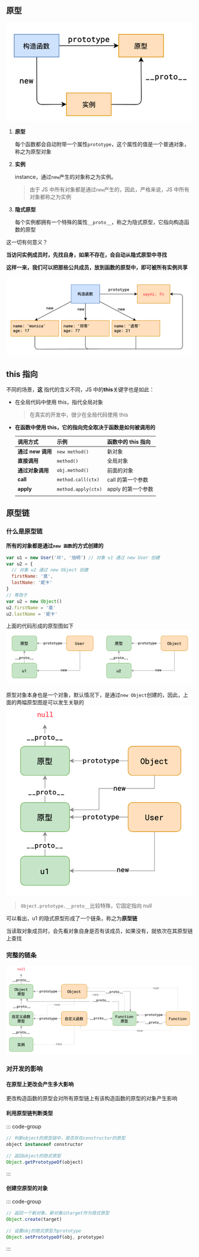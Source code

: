 ## 原型

![alt text](assets/image-4.png)

1. **原型**

   每个函数都会自动附带一个属性`prototype`，这个属性的值是一个普通对象，称之为原型对象

2. **实例**

   instance，通过`new`产生的对象称之为实例。

   > 由于 JS 中所有对象都是通过`new`产生的，因此，严格来说，JS 中所有对象都称之为实例

3. **隐式原型**

   每个实例都拥有一个特殊的属性`__proto__`，称之为隐式原型，它指向构造函数的原型

这一切有何意义？

**当访问实例成员时，先找自身，如果不存在，会自动从隐式原型中寻找**

**这样一来，我们可以把那些公共成员，放到函数的原型中，即可被所有实例共享**

![alt text](assets/image-3.png)

## this 指向

不同的场景，**这** 指代的含义不同，JS 中的**this**关键字也是如此：

- 在全局代码中使用 this，指代全局对象

  > 在真实的开发中，很少在全局代码使用 this

- **在函数中使用 this，它的指向完全取决于函数是如何被调用的**

  | 调用方式          | 示例                | 函数中的 this 指向 |
  | ----------------- | ------------------- | ------------------ |
  | **通过 new 调用** | `new method()`      | 新对象             |
  | **直接调用**      | `method()`          | 全局对象           |
  | **通过对象调用**  | `obj.method()`      | 前面的对象         |
  | **call**          | `method.call(ctx)`  | call 的第一个参数  |
  | **apply**         | `method.apply(ctx)` | apply 的第一个参数 |
  |                   |                     |                    |

## 原型链

### 什么是原型链

**所有的对象都是通过`new 函数`的方式创建的**

```js
var u1 = new User('邓', '旭明') // 对象 u1 通过 new User 创建
var u2 = {
  // 对象 u2 通过 new Object 创建
  firstName: '莫',
  lastName: '妮卡'
}
// 等效于
var u2 = new Object()
u2.firstName = '莫'
u2.lastName = '妮卡'
```

上面的代码形成的原型图如下
![image-20210903081220607](assets/image.png)

原型对象本身也是一个对象，默认情况下，是通过`new Object`创建的，因此，上面的两幅原型图是可以发生关联的
![alt text](assets/image-2.png)

> `Object.prototype.__proto__`比较特殊，它固定指向 null

可以看出，u1 的隐式原型形成了一个链条，称之为**原型链**

当读取对象成员时，会先看对象自身是否有该成员，如果没有，就依次在其原型链上查找

### 完整的链条

![image-20210903152359095](assets/image-1.png)

### 对开发的影响

#### 在原型上更改会产生多大影响

更改构造函数的原型会对所有原型链上有该构造函数的原型的对象产生影响

#### 利用原型链判断类型

::: code-group

```js [instanceof关键字【常用】]
// 判断object的原型链中，是否存在constructor的原型
object instanceof constructor
```

```js [Object.getPrototypeOf()【不常用】]
// 返回object的隐式原型
Object.getPrototypeOf(object)
```

:::

#### 创建空原型的对象

::: code-group

```js [Object.create()]
// 返回一个新对象，新对象以target作为隐式原型
Object.create(target)
```

```js [Object.setPrototypeOf()]
// 设置obj的隐式原型为prototype
Object.setPrototypeOf(obj, prototype)
```

:::
